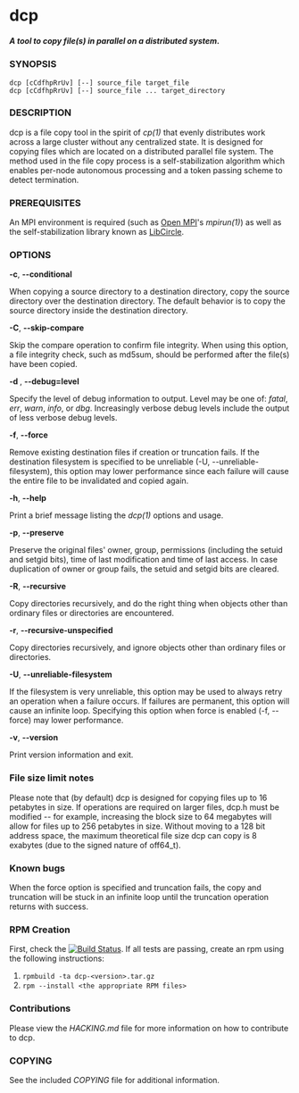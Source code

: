 # dcp
##### A tool to copy file(s) in parallel on a distributed system.

### SYNOPSIS
```
dcp [cCdfhpRrUv] [--] source_file target_file
dcp [cCdfhpRrUv] [--] source_file ... target_directory
```

### DESCRIPTION
dcp is a file copy tool in the spirit of *cp(1)* that evenly distributes work across a large cluster without any centralized state. It is designed for copying files which are located on a distributed parallel file system. The method used in the file copy process is a self-stabilization algorithm which enables per-node autonomous processing and a token passing scheme to detect termination.

### PREREQUISITES
An MPI environment is required (such as [Open MPI](http://www.open-mpi.org/)'s *mpirun(1)*) as well as the self-stabilization library known as [LibCircle](https://github.com/hpc/libcircle).

### OPTIONS
**-c**, **--conditional**

When copying a source directory to a destination directory, copy the source directory over the destination directory. The default behavior is to copy the source directory inside the destination directory.

**-C**, **--skip-compare**

Skip the compare operation to confirm file integrity. When using this option, a file integrity check, such as md5sum, should be performed after the file(s) have been copied.

**-d <level>**, **--debug=level**

Specify the level of debug information to output. Level may be one of: *fatal*, *err*, *warn*, *info*, or *dbg*. Increasingly verbose debug levels include the output of less verbose debug levels.

**-f**, **--force**

Remove existing destination files if creation or truncation fails. If the destination filesystem is specified to be unreliable (-U, --unreliable-filesystem), this option may lower performance since each failure will cause the entire file to be invalidated and copied again.

**-h**, **--help**

Print a brief message listing the *dcp(1)* options and usage.

**-p**, **--preserve**

Preserve the original files' owner, group, permissions (including the setuid and setgid bits), time of last  modification and time of last access. In case duplication of owner or group fails, the setuid and setgid bits are cleared.

**-R**, **--recursive**

Copy directories recursively, and do the right thing when objects other than ordinary files or directories are encountered.

**-r**, **--recursive-unspecified**

Copy directories recursively, and ignore objects other than ordinary files or directories.

**-U**, **--unreliable-filesystem**

If the filesystem is very unreliable, this option may be used to always retry an operation when a failure occurs. If failures are permanent, this option will cause an infinite loop. Specifying this option when force is enabled (-f, --force) may lower performance.

**-v**, **--version**

Print version information and exit.

### File size limit notes
Please note that (by default) dcp is designed for copying files up to 16 petabytes in size. If operations are required on larger files, dcp.h must be modified -- for example, increasing the block size to 64 megabytes will allow for files up to 256 petabytes in size. Without moving to a 128 bit address space, the maximum theoretical file size dcp can copy is 8 exabytes (due to the signed nature of off64_t).

### Known bugs
When the force option is specified and truncation fails, the copy and truncation will be stuck in an infinite loop until the truncation operation returns with success.

### RPM Creation
First, check the [![Build Status](https://travis-ci.org/hpc/dcp.png?branch=master)](https://travis-ci.org/hpc/dcp). If all tests are passing, create an rpm using the following instructions:

1. ```rpmbuild -ta dcp-<version>.tar.gz```
2. ```rpm --install <the appropriate RPM files>```

### Contributions
Please view the *HACKING.md* file for more information on how to contribute to dcp.

### COPYING
See the included *COPYING* file for additional information. 
